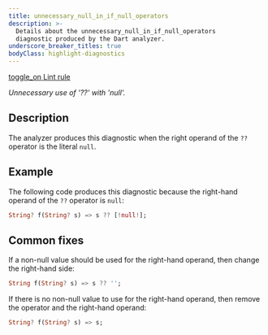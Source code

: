 ```yaml
---
title: unnecessary_null_in_if_null_operators
description: >-
  Details about the unnecessary_null_in_if_null_operators
  diagnostic produced by the Dart analyzer.
underscore_breaker_titles: true
bodyClass: highlight-diagnostics
---
```


<div class="tags">
  <a class="tag-label"
      href="/tools/linter-rules/unnecessary_null_in_if_null_operators"
      title="Learn about the lint rule that enables this diagnostic."
      aria-label="Learn about the lint rule that enables this diagnostic."
      target="_blank">
    <span class="material-symbols" aria-hidden="true">toggle_on</span>
    <span>Lint rule</span>
  </a>
</div>

_Unnecessary use of '??' with 'null'._

## Description

The analyzer produces this diagnostic when the right operand of the `??`
operator is the literal `null`.

## Example

The following code produces this diagnostic because the right-hand operand
of the `??` operator is `null`:

```dart
String? f(String? s) => s ?? [!null!];
```

## Common fixes

If a non-null value should be used for the right-hand operand, then
change the right-hand side:

```dart
String f(String? s) => s ?? '';
```

If there is no non-null value to use for the right-hand operand, then
remove the operator and the right-hand operand:

```dart
String? f(String? s) => s;
```
